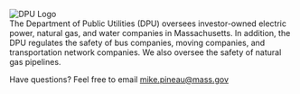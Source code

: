 ![DPU Logo](https://upload.wikimedia.org/wikipedia/commons/thumb/f/f6/MassDPU_seal.svg/200px-MassDPU_seal.svg.png)<br>
The Department of Public Utilities (DPU) oversees investor-owned electric power, natural gas, and water companies in Massachusetts. In addition, the DPU regulates the safety of bus companies, moving companies, and transportation network companies. We also oversee the safety of natural gas pipelines.

Have questions?  Feel free to email mike.pineau@mass.gov
